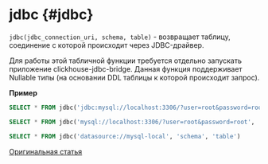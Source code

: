 # jdbc {#jdbc}

`jdbc(jdbc_connection_uri, schema, table)` - возвращает таблицу, соединение с которой происходит через JDBC-драйвер.

Для работы этой табличной функции требуется отдельно запускать приложение clickhouse-jdbc-bridge.
Данная функция поддерживает Nullable типы (на основании DDL таблицы к которой происходит запрос).

**Пример**

``` sql
SELECT * FROM jdbc('jdbc:mysql://localhost:3306/?user=root&password=root', 'schema', 'table')
```

``` sql
SELECT * FROM jdbc('mysql://localhost:3306/?user=root&password=root', 'schema', 'table')
```

``` sql
SELECT * FROM jdbc('datasource://mysql-local', 'schema', 'table')
```

[Оригинальная статья](https://clickhouse.tech/docs/ru/query_language/table_functions/jdbc/) <!--hide-->
